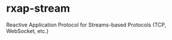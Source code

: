 rxap-stream
===========

Reactive Application Protocol for Streams-based Protocols (TCP, WebSocket, etc.)

